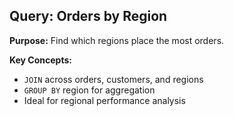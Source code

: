 ## Query: Orders by Region

**Purpose:** Find which regions place the most orders.

**Key Concepts:**
- `JOIN` across orders, customers, and regions
- `GROUP BY` region for aggregation
- Ideal for regional performance analysis
